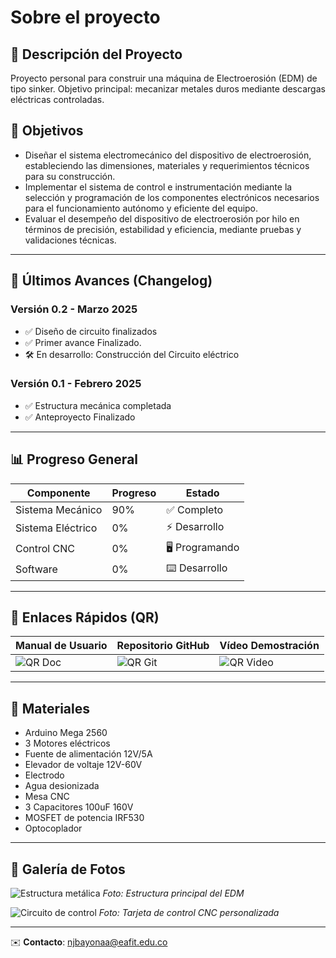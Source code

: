 # Sobre el proyecto

## 📌 Descripción del Proyecto
Proyecto personal para construir una máquina de Electroerosión (EDM) de tipo sinker. Objetivo principal: mecanizar metales duros mediante descargas eléctricas controladas.

## 📌 Objetivos
- Diseñar el sistema electromecánico del dispositivo de electroerosión, estableciendo las dimensiones, materiales y requerimientos técnicos para su construcción.
- Implementar el sistema de control e instrumentación mediante la selección y programación de los componentes electrónicos necesarios para el funcionamiento autónomo y eficiente del equipo.
- Evaluar el desempeño del dispositivo de electroerosión por hilo en términos de precisión, estabilidad y eficiencia, mediante pruebas y validaciones técnicas.


---

## 🚀 Últimos Avances (Changelog)

### Versión 0.2 - Marzo 2025
- ✅ Diseño de circuito finalizados
- ✅ Primer avance Finalizado.
- 🛠️ En desarrollo: Construcción del Circuito eléctrico

### Versión 0.1 - Febrero 2025
- ✅ Estructura mecánica completada
- ✅ Anteproyecto Finalizado

---

## 📊 Progreso General
| Componente       | Progreso | Estado         |
|------------------|----------|----------------|
| Sistema Mecánico | 90%      | ✅ Completo   |
| Sistema Eléctrico| 0%      | ⚡ Desarrollo  |
| Control CNC      | 0%      | 🖥️ Programando |
| Software         | 0%      | ⌨️ Desarrollo  |

---

## 🔗 Enlaces Rápidos (QR)
| Manual de Usuario | Repositorio GitHub | Vídeo Demostración |
|-----------------------|--------------------|--------------------|
| ![QR Doc](URL_QR1)    | ![QR Git](URL_QR2) | ![QR Video](URL_QR3) |

---

## 🧰 Materiales
- Arduino Mega 2560
- 3 Motores eléctricos 
- Fuente de alimentación 12V/5A
- Elevador de voltaje 12V-60V
- Electrodo
- Agua desionizada
- Mesa CNC
- 3 Capacitores 100uF 160V
- MOSFET de potencia IRF530
- Optocoplador

---

## 📸 Galería de Fotos
![Estructura metálica](URL_IMAGEN1)
*Foto: Estructura principal del EDM*

![Circuito de control](URL_IMAGEN2)
*Foto: Tarjeta de control CNC personalizada*

---


✉️ **Contacto**: [njbayonaa@eafit.edu.co](mailto:njbayonaa@eafit.edu.co)